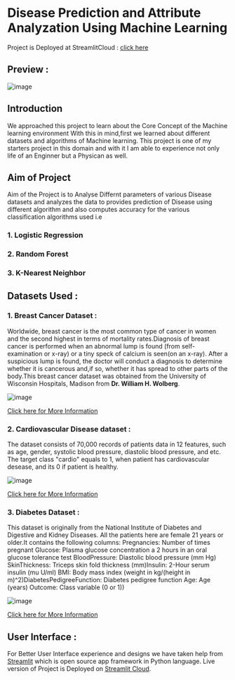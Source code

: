 # Disease Prediction and Attribute Analyzation Using Machine Learning

Project is Deployed at StreamlitCloud : [click here](https://kushashu-1-disease-prediction-and-attribute-analyza-main-lyfd98.streamlitapp.com/)

## Preview : 
![image](https://user-images.githubusercontent.com/63491073/176184553-27d36432-2c8a-4542-9d5c-0e6bfec75e21.png)


## Introduction 
We approached this project to learn about the Core Concept of the Machine learning environment With this in mind,first we learned about different datasets and algorithms of Machine learning. This project is one of my starters project in this domain and with it I am able to experience not only life of an Enginner but a Physican as well.


## Aim of Project 
   Aim of the Project is to Analyse Differnt parameters of various Disease datasets and analyzes the data to provides prediction of Disease using different algorithm and also computes  accuracy for the various classification algorithms used i.e 
### 1. Logistic Regression
### 2. Random Forest 
### 3. K-Nearest Neighbor

## Datasets Used : 
### 1. Breast Cancer Dataset :
Worldwide, breast cancer is the most common type of cancer in women and the second highest in terms of mortality rates.Diagnosis of breast cancer is performed when an abnormal lump is found (from self-examination or x-ray) or a tiny speck of calcium is seen(on an x-ray). After a suspicious lump is found, the doctor will conduct a diagnosis to determine whether it is cancerous and,if so, whether it has spread to other parts of the body.This breast cancer dataset was obtained from the University of Wisconsin Hospitals, Madison from **Dr. William H. Wolberg**. 

![image](https://user-images.githubusercontent.com/63491073/176186023-32fcca14-dc1a-4c5f-b37d-38b3152a8621.png)

[ Click here for More Information ](https://archive.ics.uci.edu/ml/datasets/Breast+Cancer+Wisconsin+%28Diagnostic%29)

### 2. Cardiovascular Disease dataset :
The dataset consists of 70,000 records of patients data in 12 features, such as age, gender, systolic blood pressure, diastolic blood pressure, and etc. The target class "cardio" equals to 1, when patient has cardiovascular desease, and its 0 if patient is healthy.

![image](https://user-images.githubusercontent.com/63491073/176186680-bb5fb717-95ce-44d5-85e7-4f2a5c75c7ce.png)

[ Click here for More Information  ](https://www.kaggle.com/datasets/sulianova/cardiovascular-disease-dataset)

### 3. Diabetes Dataset :
This dataset is originally from the National Institute of Diabetes and Digestive and Kidney Diseases. All the patients here are female 21 years or older.It contains the following columns: Pregnancies: Number of times pregnant Glucose: Plasma glucose concentration a 2 hours in an oral glucose tolerance test BloodPressure: Diastolic blood pressure (mm Hg) SkinThickness: Triceps skin fold thickness (mm)Insulin: 2-Hour serum insulin (mu U/ml) BMI: Body mass index (weight in kg/(height in m)^2)DiabetesPedigreeFunction: Diabetes pedigree function Age: Age (years) Outcome: Class variable (0 or 1))

![image](https://user-images.githubusercontent.com/63491073/176186949-3c0cc072-94f9-4941-8550-b629b943edaa.png)

[ Click here for More Information ](https://www.kaggle.com/datasets/mathchi/diabetes-data-set)

## User Interface : 
For Better User Interface experience and designs we have taken help from [Streamlit](https://streamlit.io/) which is open source app framework in Python language.
Live version of Project is Deployed on [Streamlit Cloud](https://streamlit.io/cloud).

